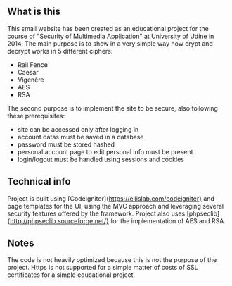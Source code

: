 ## What is this
This small website has been created as an educational project for the course of "Security of Multimedia Application" at University of Udine in 2014. The main purpose is to show in a very simple way how crypt and decrypt works in 5 different ciphers:
- Rail Fence
- Caesar
- Vigenère
- AES
- RSA

The second purpose is to implement the site to be secure, also following these prerequisites:
- site can be accessed only after logging in
- account datas must be saved in a database
- password must be stored hashed
- personal account page to edit personal info must be present
- login/logout must be handled using sessions and cookies

## Technical info
Project is built using [CodeIgniter]{https://ellislab.com/codeigniter} and page templates for the UI, using the MVC approach and leveraging several security features offered by the framework.
Project also uses [phpseclib]{http://phpseclib.sourceforge.net/} for the implementation of AES and RSA.


## Notes
The code is not heavily optimized because this is not the purpose of the project.
Https is not supported for a simple matter of costs of SSL certificates for a simple educational project.